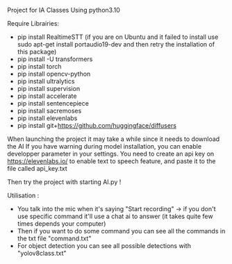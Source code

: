Project for IA Classes
Using python3.10 

Require Librairies:
- pip install RealtimeSTT (if you are on Ubuntu and it failed to install use sudo apt-get install portaudio19-dev and then retry the installation of this package)
- pip install -U transformers
- pip install torch 
- pip install opencv-python
- pip install ultralytics
- pip install supervision
- pip install accelerate
- pip install sentencepiece
- pip install sacremoses
- pip install elevenlabs
- pip install git+https://github.com/huggingface/diffusers

When launching the project it may take a while since it needs to download the AI
If you have warning during model installation, you can enable developper parameter in your settings.
You need to create an api key on https://elevenlabs.io/ to enable text to speech feature, and paste it to the file called api_key.txt

Then try the project with starting AI.py !

Utilisation :
- You talk into the mic when it's saying "Start recording" -> if you don't use specific command it'll use a chat ai to answer (it takes quite few times depends your computer)
- Then if you want to do some command you can see all the commands in the txt file "command.txt"
- For object detection you can see all possible detections with "yolov8class.txt"